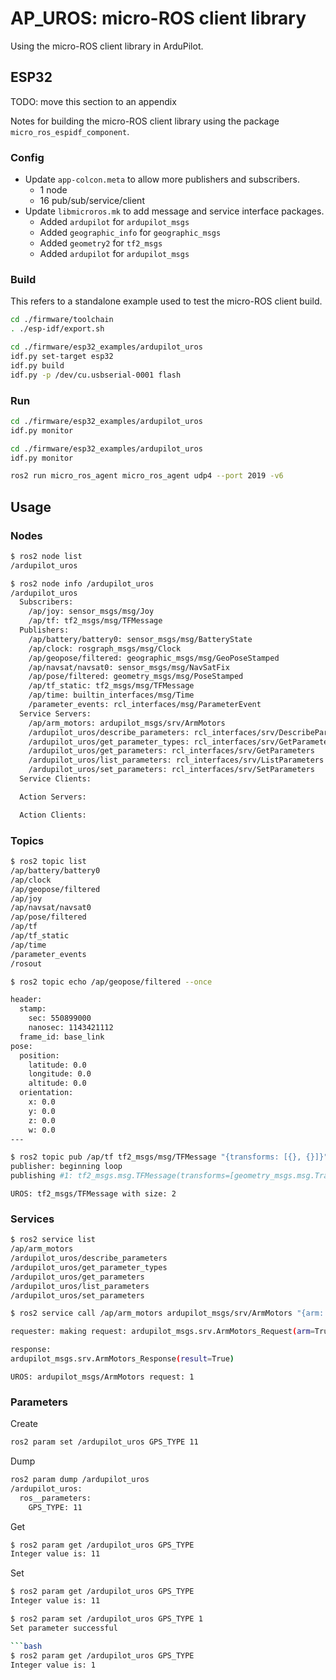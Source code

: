 # AP_UROS: micro-ROS client library

Using the micro-ROS client library in ArduPilot.

## ESP32

TODO: move this section to an appendix

Notes for building the micro-ROS client library using the package
`micro_ros_espidf_component`.

### Config

- Update `app-colcon.meta` to allow more publishers and subscribers.
  - 1 node
  - 16 pub/sub/service/client
- Update `libmicroros.mk` to add message and service interface packages.
  - Added `ardupilot` for `ardupilot_msgs`
  - Added `geographic_info` for `geographic_msgs`
  - Added `geometry2` for `tf2_msgs`
  - Added `ardupilot` for  `ardupilot_msgs`

### Build

This refers to a standalone example used to test the micro-ROS client build.

```bash
cd ./firmware/toolchain
. ./esp-idf/export.sh
```

```bash
cd ./firmware/esp32_examples/ardupilot_uros
idf.py set-target esp32
idf.py build
idf.py -p /dev/cu.usbserial-0001 flash
```

### Run

```bash
cd ./firmware/esp32_examples/ardupilot_uros
idf.py monitor
```

```bash
cd ./firmware/esp32_examples/ardupilot_uros
idf.py monitor
```

```bash
ros2 run micro_ros_agent micro_ros_agent udp4 --port 2019 -v6
```

## Usage

### Nodes

```bash
$ ros2 node list
/ardupilot_uros
```

```bash
$ ros2 node info /ardupilot_uros
/ardupilot_uros
  Subscribers:
    /ap/joy: sensor_msgs/msg/Joy
    /ap/tf: tf2_msgs/msg/TFMessage
  Publishers:
    /ap/battery/battery0: sensor_msgs/msg/BatteryState
    /ap/clock: rosgraph_msgs/msg/Clock
    /ap/geopose/filtered: geographic_msgs/msg/GeoPoseStamped
    /ap/navsat/navsat0: sensor_msgs/msg/NavSatFix
    /ap/pose/filtered: geometry_msgs/msg/PoseStamped
    /ap/tf_static: tf2_msgs/msg/TFMessage
    /ap/time: builtin_interfaces/msg/Time
    /parameter_events: rcl_interfaces/msg/ParameterEvent
  Service Servers:
    /ap/arm_motors: ardupilot_msgs/srv/ArmMotors
    /ardupilot_uros/describe_parameters: rcl_interfaces/srv/DescribeParameters
    /ardupilot_uros/get_parameter_types: rcl_interfaces/srv/GetParameterTypes
    /ardupilot_uros/get_parameters: rcl_interfaces/srv/GetParameters
    /ardupilot_uros/list_parameters: rcl_interfaces/srv/ListParameters
    /ardupilot_uros/set_parameters: rcl_interfaces/srv/SetParameters
  Service Clients:

  Action Servers:

  Action Clients:
```

### Topics

```bash
$ ros2 topic list
/ap/battery/battery0
/ap/clock
/ap/geopose/filtered
/ap/joy
/ap/navsat/navsat0
/ap/pose/filtered
/ap/tf
/ap/tf_static
/ap/time
/parameter_events
/rosout
```

```bash
$ ros2 topic echo /ap/geopose/filtered --once

header:
  stamp:
    sec: 550899000
    nanosec: 1143421112
  frame_id: base_link
pose:
  position:
    latitude: 0.0
    longitude: 0.0
    altitude: 0.0
  orientation:
    x: 0.0
    y: 0.0
    z: 0.0
    w: 0.0
---
```

```bash
$ ros2 topic pub /ap/tf tf2_msgs/msg/TFMessage "{transforms: [{}, {}]}" --once
publisher: beginning loop
publishing #1: tf2_msgs.msg.TFMessage(transforms=[geometry_msgs.msg.TransformStamped(header=std_msgs.msg.Header(stamp=builtin_interfaces.msg.Time(sec=0, nanosec=0), frame_id=''), child_frame_id='', transform=geometry_msgs.msg.Transform(translation=geometry_msgs.msg.Vector3(x=0.0, y=0.0, z=0.0), rotation=geometry_msgs.msg.Quaternion(x=0.0, y=0.0, z=0.0, w=1.0))), geometry_msgs.msg.TransformStamped(header=std_msgs.msg.Header(stamp=builtin_interfaces.msg.Time(sec=0, nanosec=0), frame_id=''), child_frame_id='', transform=geometry_msgs.msg.Transform(translation=geometry_msgs.msg.Vector3(x=0.0, y=0.0, z=0.0), rotation=geometry_msgs.msg.Quaternion(x=0.0, y=0.0, z=0.0, w=1.0)))])
```

```console
UROS: tf2_msgs/TFMessage with size: 2
```

### Services

```bash
$ ros2 service list
/ap/arm_motors
/ardupilot_uros/describe_parameters
/ardupilot_uros/get_parameter_types
/ardupilot_uros/get_parameters
/ardupilot_uros/list_parameters
/ardupilot_uros/set_parameters
```

```bash
$ ros2 service call /ap/arm_motors ardupilot_msgs/srv/ArmMotors "{arm: True}" 

requester: making request: ardupilot_msgs.srv.ArmMotors_Request(arm=True)

response:
ardupilot_msgs.srv.ArmMotors_Response(result=True)
```

```console
UROS: ardupilot_msgs/ArmMotors request: 1
```

### Parameters

Create

```bash
ros2 param set /ardupilot_uros GPS_TYPE 11
```

Dump

```bash
ros2 param dump /ardupilot_uros 
/ardupilot_uros:
  ros__parameters:
    GPS_TYPE: 11
```

Get

```bash
$ ros2 param get /ardupilot_uros GPS_TYPE
Integer value is: 11
```

Set

```bash
$ ros2 param get /ardupilot_uros GPS_TYPE
Integer value is: 11
```

```bash
$ ros2 param set /ardupilot_uros GPS_TYPE 1
Set parameter successful

```bash
$ ros2 param get /ardupilot_uros GPS_TYPE
Integer value is: 1
```
